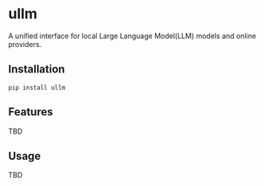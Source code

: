 ullm
======

A unified interface for local Large Language Model(LLM) models and online providers.


## Installation

```shell
pip install ullm
```

## Features

TBD

## Usage

TBD

